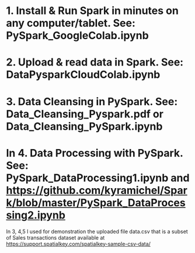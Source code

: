 # 1. Install & Run Spark in minutes on any computer/tablet. See: PySpark_GoogleColab.ipynb

# 2. Upload & read data in Spark. See: DataPysparkCloudColab.ipynb

# 3. Data Cleansing in PySpark. See: Data_Cleansing_Pyspark.pdf or Data_Cleansing_PySpark.ipynb

# In 4. Data Processing with PySpark. See: PySpark_DataProcessing1.ipynb and https://github.com/kyramichel/Spark/blob/master/PySpark_DataProcessing2.ipynb

In 3, 4,5 I used for demonstration the uploaded file data.csv that is a subset of Sales transactions dataset available at https://support.spatialkey.com/spatialkey-sample-csv-data/ 



 
